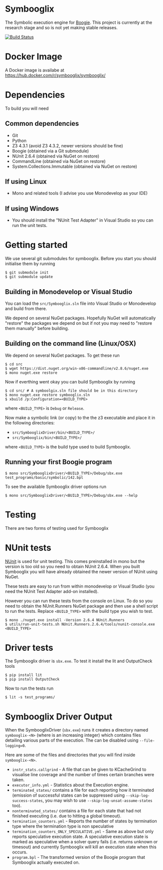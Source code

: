 # Symbooglix

The Symbolic execution engine for [Boogie](http://research.microsoft.com/en-us/projects/boogie/). This project
is currently at the research stage and so is not yet making stable releases.

[![Build Status](https://travis-ci.org/symbooglix/symbooglix.svg?branch=master)](https://travis-ci.org/symbooglix/symbooglix)

# Docker Image

A Docker image is availabe at https://hub.docker.com/r/symbooglix/symbooglix/

# Dependencies

To build you will need

## Common dependencies

- Git
- Python
- Z3 4.3.1 (avoid Z3 4.3.2, newer versions should be fine)
- Boogie (obtained via a Git submodule)
- NUnit 2.6.4 (obtained via NuGet on restore)
- CommandLine (obtained via NuGet on restore)
- System.Collections.Immutable (obtained via NuGet on restore)

## If using Linux

- Mono and related tools (I advise you use Monodevelop as your IDE)

## If using Windows

- You should install the "NUnit Test Adapter" in Visual Studio so you can run the unit tests.

# Getting started

We use several git submodules for symbooglix. Before you start you should initialise them by running

```
$ git submodule init
$ git submodule update
```

## Building in Monodevelop or Visual Studio

You can load the ``src/Symbooglix.sln`` file into Visual Studio or Monodevelop and build from there.

We depend on several NuGet packages. Hopefully NuGet will automatically "restore" the packages we depend
on but if not you may need to "restore them manually" before building.

## Building on the command line (Linux/OSX)

We depend on several NuGet packages. To get these run

```
$ cd src
$ wget https://dist.nuget.org/win-x86-commandline/v2.8.6/nuget.exe
$ mono nuget.exe restore
```

Now if everthing went okay you can build Symbooglix by running

```
$ cd src/ # A symboolgix.sln file should be in this directory
$ mono nuget.exe restore symbooglix.sln
$ xbuild /p:Configuration=<BUILD_TYPE>
```

where ``<BUILD_TYPE>`` is ``Debug`` or ``Release``.

Now make a symbolic link (or copy) to the the z3 executable and place it in the following directories:

* ``src/SymbooglixDriver/bin/<BUILD_TYPE>/``
* ``src/Symbooglix/bin/<BUILD_TYPE>/``

where ``<BUILD_TYPE>`` is the build type used to build Symbooglix.

## Running your first Boogie program

```
$ mono src/SymbooglixDriver/<BUILD_TYPE>/Debug/sbx.exe test_programs/basic/symbolic/142.bpl
```

To see the available Symbooglix driver options run

```
$ mono src/SymbooglixDriver/<BUILD_TYPE>/Debug/sbx.exe --help
```

# Testing

There are two forms of testing used for Symbooglix

# NUnit tests

[NUnit](https://github.com/nunit) is used for unit testing. This comes preinstalled
in mono but the version is too old so you need to obtain NUnit 2.6.4. When you built
Symbooglix you will have already obtained the newer version of NUnit using NuGet.

These tests are easy to run from within monodevelop or Visual Studio (you need the NUnit Test Adapter add-on installed).

However you can run these tests from the console on Linux. To do so you need
to obtain the NUnit.Runners NuGet package and then use a shell script to run
the tests. Replace ``<BUILD_TYPE>`` with the build type you wish to test.

```
$ mono ./nuget.exe install -Version 2.6.4 NUnit.Runners
$ utils/run-unit-tests.sh NUnit.Runners.2.6.4/tools/nunit-console.exe <BUILD_TYPE>
```

# Driver tests

The Symbooglix driver is ``sbx.exe``. To test it install the lit and OutputCheck tools

```
$ pip install lit
$ pip install OutputCheck
```

Now to run the tests run

```
$ lit -s test_programs/
```

# Symbooglix Driver Output

When the SymbooglixDriver (``sbx.exe``) runs it creates a directory named
``symbooglix-<N>`` (where <N> is an increasing integer) which contains files
detailing various parts of the execution.  The can be disabled using
``--file-logging=0``.

Here are some of the files and directories that you will find inside ``symbooglix-<N>``.

* ``instr_stats.callgrind`` - A file that can be given to KCacheGrind to visualise line coverage and the number of times certain branches were taken.
* ``executor_info.yml`` - Statistics about the Execution engine.
* ``terminated_states/`` contains a file for each reporting how it terminated (emission of successful states can be suppressed using ``--skip-log-success-states``, you may wish to use ``--skip-log-unsat-assume-states`` too).
* ``nonterminated_states/`` contains a file for each state that had not finished executing (i.e. due to hitting a global timeout).
* ``termination_counters.yml`` - Reports the number of states by termination type where the termination type is non speculative
* ``termination_counters_ONLY_SPECULATIVE.yml`` - Same as above but only reports speculative execution state. A speculative execution state is marked as speculative when a solver query fails (i.e. returns unknown or timesout) and currently Symbooglix will kill an execution state when this occurs.
* ``program.bpl`` - The transformed version of the Boogie program that Symbooglix actually executed on.
